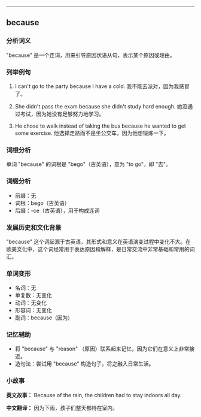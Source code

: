 
---------------
## because
### 分析词义
"because" 是一个连词，用来引导原因状语从句，表示某个原因或理由。

### 列举例句
1. I can't go to the party because I have a cold.
   我不能去派对，因为我感冒了。

2. She didn't pass the exam because she didn't study hard enough.
   她没通过考试，因为她没有足够努力地学习。

3. He chose to walk instead of taking the bus because he wanted to get some exercise.
   他选择走路而不是坐公交车，因为他想锻炼一下。

### 词根分析
单词 "because" 的词根是 "bego"（古英语），意为 "to go"，即 "去"。

### 词缀分析
- 前缀：无
- 词根：bego（古英语）
- 后缀：-ce（古英语），用于构成连词

### 发展历史和文化背景
"because" 这个词起源于古英语，其形式和意义在英语演变过程中变化不大。在欧美文化中，这个词经常用于表达原因和解释，是日常交流中非常基础和常用的词汇。

### 单词变形
- 名词：无
- 单复数：无变化
- 动词：无变化
- 形容词：无变化
- 副词：because（因为）

### 记忆辅助
- 将 "because" 与 "reason" （原因）联系起来记忆，因为它们在意义上非常接近。
- 造句法：尝试用 "because" 构造句子，将之融入日常生活。

### 小故事
**英文故事：**
Because of the rain, the children had to stay indoors all day.

**中文翻译：**
因为下雨，孩子们整天都待在室内。

